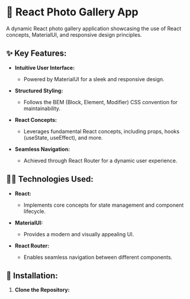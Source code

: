 # 🌟 React Photo Gallery App

A dynamic React photo gallery application showcasing the use of React concepts, MaterialUI, and responsive design principles.

## ✨ Key Features:

- **Intuitive User Interface:**
  - Powered by MaterialUI for a sleek and responsive design.

- **Structured Styling:**
  - Follows the BEM (Block, Element, Modifier) CSS convention for maintainability.

- **React Concepts:**
  - Leverages fundamental React concepts, including props, hooks (useState, useEffect), and more.

- **Seamless Navigation:**
  - Achieved through React Router for a dynamic user experience.

## 👩‍💻 Technologies Used:

- **React:**
  - Implements core concepts for state management and component lifecycle.

- **MaterialUI:**
  - Provides a modern and visually appealing UI.

- **React Router:**
  - Enables seamless navigation between different components.

## 🔧 Installation:

1. **Clone the Repository:**
   

